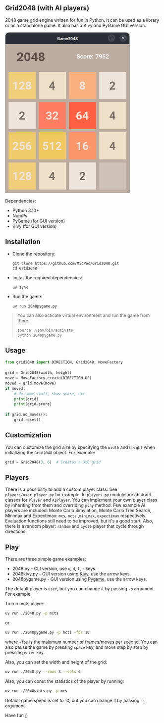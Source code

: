 Grid2048 (with AI players)
--------

2048 game grid engine written for fun in Python. It can be used as a library or as a standalone game. It also has a Kivy and PyGame GUI version.

![2048kivy.py](2048kivy.png)

Dependencies:

- Python 3.10+
- NumPy
- PyGame (for GUI version)
- Kivy (for GUI version)
  
## Installation

- Clone the repository: 
  ```
  git clone https://github.com/MicPec/Grid2048.git
  cd Grid2048
  ```

- Install the required dependencies: 

  ```
  uv sync
  ```

- Run the game: 

  ```
  uv run 2048pygame.py
  ```


> You can also acticate virtual environment and run the game from there.
> 
> ```
> source .venv/bin/activate
> python 2048pygame.py
> ```

## Usage

```python
from grid2048 import DIRECTION, Grid2048, MoveFactory

grid = Grid2048(width, height)
move = MoveFactory.create(DIRECTION.UP)
moved = grid.move(move)
if moved:
    # do some staff, show score, etc. 
    print(grid)
    print(grid.score)   

if grid.no_moves():
    grid.reset()
```

## Customization

You can customize the grid size by specifying the `width` and `height` when initializing the `Grid2048` object. For example:

```python
grid = Grid2048(3, 6)  # Creates a 3x6 grid
```

## Players

There is a possibility to add a custom player class. See `players/user_player.py` for example.
In `players.py` module are abstract classes for `Player` and `AIPlayer`. You can implement your own player class by inheriting from them and overriding `play` method.
Few example AI players are included: Monte Carlo Simylation, Monte Carlo Tree Search, Minimax and Expectimax: `mcs`, `mcts` ,`minimax`, `expectimax` respectively.
Evaluation functions still need to be improved, but it's a good start.
Also, there is a random player: `random` and `cycle` player that cycle through directions.

## Play

There are three simple game examples:

- 2048.py - CLI version, use `u`, `d`, `l`, `r` keys.
- 2048kivy.py - GUI version using [Kivy](https://kivy.org), use the arrow keys.
- 2048pygame.py - GUI version using [Pygame](https://www.pygame.org), use the arrow keys.

The default player is `user`, but you can change it by passing `-p` argument. For example:

To run mcts player:

```bash
uv run ./2048.py -p mcts
```

or

```bash
uv run ./2048pygame.py -p mcts -fps 10 
```

where `-fps` is the maixmum number of frames/moves per second.
You can also pause the game by pressing `space` key, and move step by step by pressing `enter` key.

Also, you can set the width and height of the grid:

```bash
uv run ./2048.py --rows 3 --cols 6
```

Also, you can conut the statistics of the player by running:

```bash
uv run ./2048stats.py -p mcs
```

Default game speed is set to 10, but you can change it by passing `-i` argument.


Have fun ;)